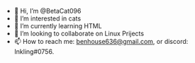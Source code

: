 - 👋 Hi, I’m @BetaCat096
- 👀 I’m interested in cats
- 🌱 I’m currently learning HTML
- 💞️ I’m looking to collaborate on Linux Prijects
- 📫 How to reach me: benhouse636@gmail.com, or discord: Inkling#0756.

<!---
BetaCat096/BetaCat096 is a ✨ special ✨ repository because its `README.md` (this file) appears on your GitHub profile.
You can click the Preview link to take a look at your changes.
--->
